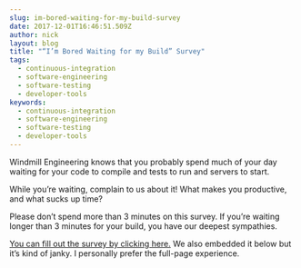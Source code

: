 ```yaml
---
slug: im-bored-waiting-for-my-build-survey
date: 2017-12-01T16:46:51.509Z
author: nick
layout: blog
title: "“I’m Bored Waiting for my Build” Survey"
tags:
  - continuous-integration
  - software-engineering
  - software-testing
  - developer-tools
keywords:
  - continuous-integration
  - software-engineering
  - software-testing
  - developer-tools
---
```


Windmill Engineering knows that you probably spend much of your day waiting for your code to compile and tests to run and servers to start.

While you’re waiting, complain to us about it! What makes you productive, and what sucks up time?

Please don’t spend more than 3 minutes on this survey. If you’re waiting longer than 3 minutes for your build, you have our deepest sympathies.

[You can fill out the survey by clicking here.](https://docs.google.com/forms/d/e/1FAIpQLSfhHckSoH8bGZoFEMNFalVDC7vKVhv8WvnnrN1-PDJA1xG7tQ/viewform) We also embedded it below but it’s kind of janky. I personally prefer the full-page experience.
